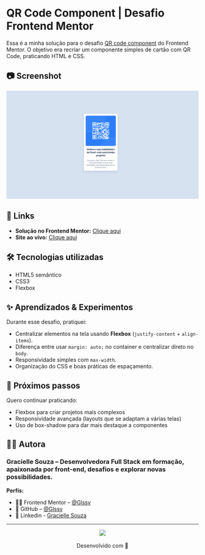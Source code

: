 # QR Code Component | Desafio Frontend Mentor

Essa é a minha solução para o desafio [QR code component](https://www.frontendmentor.io/challenges/qr-code-component-iux_sIO_H) do Frontend Mentor. O objetivo era recriar um componente simples de cartão com QR Code, praticando HTML e CSS.

## 📷 Screenshot

![Preview do projeto](images/preview.png)

## 🔗 Links

- **Solução no Frontend Mentor:** [Clique aqui]()
- **Site ao vivo:** [Clique aqui]()

## 🛠️ Tecnologias utilizadas

- HTML5 semântico
- CSS3
- Flexbox

## ✨ Aprendizados & Experimentos

Durante esse desafio, pratiquei:

- Centralizar elementos na tela usando **Flexbox** (`justify-content` + `align-items`).
- Diferença entre usar `margin: auto;` no container e centralizar direto no `body`.
- Responsividade simples com `max-width`.
- Organização do CSS e boas práticas de espaçamento.

## 🚀 Próximos passos

Quero continuar praticando:

- Flexbox para criar projetos mais complexos
- Responsividade avançada (layouts que se adaptam a várias telas)
- Uso de box-shadow para dar mais destaque a componentes

## 🙋‍♀️ Autora

### Gracielle Souza – Desenvolvedora Full Stack em formação, apaixonada por front-end, desafios e explorar novas possibilidades.

**Perfis:**

- 👩‍💻 Frontend Mentor – [@Glssv](https://www.frontendmentor.io/profile/Glssv)
- 🐙 GitHub – [@Glssv](github.com/Glssv)
- 💼 Linkedin - [Gracielle Souza](https://www.linkedin.com/in/gracielle-souza/)

---

<div align="center">
  <img src="https://media1.giphy.com/media/v1.Y2lkPTc5MGI3NjExYXcxMzh2c3p2dWh3d2NuNnd1Zm0xcTZ1dmt1Zmx1Y2lreGZkc3RmNSZlcD12MV9pbnRlcm5hbF9naWZfYnlfaWQmY3Q9cw/45C6UzctolDdRFZG14/giphy.gif" width="270px">
  <p>Desenvolvido com 💜</p> 
</div>
